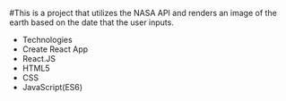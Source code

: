 #This is a project that utilizes the NASA API and renders an image of the earth based on the date that the user inputs.

- Technologies
- Create React App
- React.JS
- HTML5
- CSS
- JavaScript(ES6)

